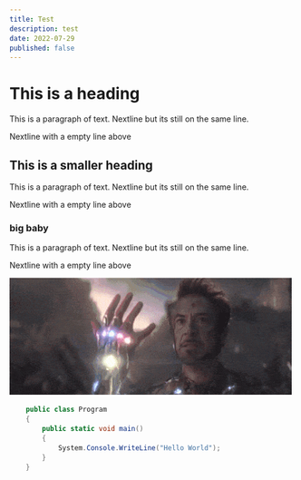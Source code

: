 ```yaml
---
title: Test
description: test
date: 2022-07-29
published: false
---
```


# This is a heading

This is a paragraph of text.
Nextline but its still on the same line.

Nextline with a empty line above

## This is a smaller heading

This is a paragraph of text.
Nextline but its still on the same line.

Nextline with a empty line above

### big baby

This is a paragraph of text.
Nextline but its still on the same line.

Nextline with a empty line above

![iron man](/content/blog/yo/iron-man-snap.gif)

```cs
    public class Program
    {
        public static void main()
        {
            System.Console.WriteLine("Hello World");
        }
    }
```